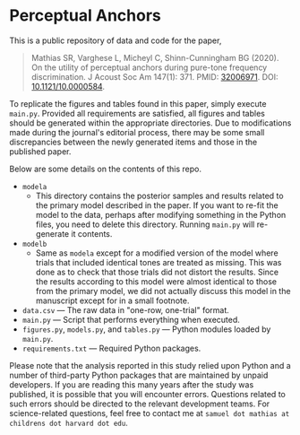 # Perceptual Anchors

This is a public repository of data and code for the paper,

> Mathias SR, Varghese L, Micheyl C, Shinn-Cunningham BG (2020). On the utility of perceptual anchors during pure-tone 
> frequency discrimination. J Acoust Soc Am 147(1): 371. PMID: [32006971](https://pubmed.ncbi.nlm.nih.gov/32006971).
> DOI: [10.1121/10.0000584](https://doi.org/10.1121/10.0000584).

To replicate the figures and tables found in this paper, simply execute `main.py`. Provided all requirements are
satisfied, all figures and tables should be generated within the appropriate directories. Due to modifications made
during the journal's editorial process, there may be some small discrepancies between the newly generated items and
those in the published paper.

Below are some details on the contents of this repo.

* `modela`
  * This directory contains the posterior samples and results related to the primary model described in the paper. If
  you want to re-fit the model to the data, perhaps after modifying something in the Python files, you need to delete
  this directory. Running `main.py` will re-generate it contents.
* `modelb`
  * Same as `modela` except for a modified version of the model where trials that included identical tones are treated
  as missing. This was done as to check that those trials did not distort the results. Since the results according to
  this model were almost identical to those from the primary model, we did not actually discuss this model in the
  manuscript except for in a small footnote.
* `data.csv` — The raw data in "one-row, one-trial" format.
* `main.py` — Script that performs everything when executed.
* `figures.py`, `models.py`, and `tables.py` — Python modules loaded by `main.py`.
* `requirements.txt` — Required Python packages.

Please note that the analysis reported in this study relied upon Python and a number of third-party Python packages
that are maintained by unpaid developers. If you are reading this many years after the study was published, it is
possible that you will encounter errors. Questions related to such errors should be directed to the relevant
development teams. For science-related questions, feel free to contact me at `samuel dot mathias at childrens dot
harvard dot edu`.



     